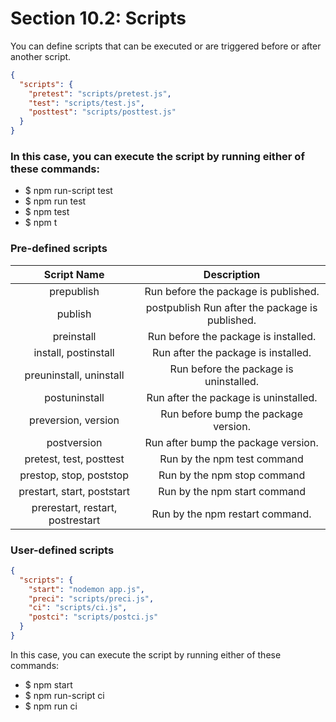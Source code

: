 # Section 10.2: Scripts

You can define scripts that can be executed or are triggered before or after another script.
```json
{
  "scripts": {
    "pretest": "scripts/pretest.js",
    "test": "scripts/test.js",
    "posttest": "scripts/posttest.js"
  }
}
```

### In this case, you can execute the script by running either of these commands:

- $ npm run-script test
- $ npm run test
- $ npm test
- $ npm t

### Pre-defined scripts

| Script Name | Description |
|:-----------:|:-----------:|
| prepublish | Run before the package is published. |
| publish | postpublish Run after the package is published. |
| preinstall | Run before the package is installed. |
| install, postinstall | Run after the package is installed. |
| preuninstall, uninstall | Run before the package is uninstalled. |
| postuninstall | Run after the package is uninstalled. |
| preversion, version | Run before bump the package version. |
| postversion | Run after bump the package version. |
| pretest, test, posttest | Run by the npm test command |
| prestop, stop, poststop | Run by the npm stop command |
| prestart, start, poststart | Run by the npm start command |
| prerestart, restart, postrestart | Run by the npm restart command. | 

### User-defined scripts

```json
{
  "scripts": {
    "start": "nodemon app.js",
    "preci": "scripts/preci.js",
    "ci": "scripts/ci.js",
    "postci": "scripts/postci.js"
  }
}
```
In this case, you can execute the script by running either of these commands:

- $ npm start
- $ npm run-script ci
- $ npm run ci